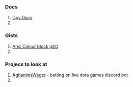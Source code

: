 ### Docs
1. [Dpy Docs](https://discordpy.readthedocs.io/en/latest/)
2. 
### Gists
1. [Ansi Colour block gitst](https://gist.github.com/kkrypt0nn/a02506f3712ff2d1c8ca7c9e0aed7c06)
2.

### Projecs to look at 
1. [AghanimsWager](https://github.com/daveknippers/AghanimsWager) - betting on live dota games discord bot
2.